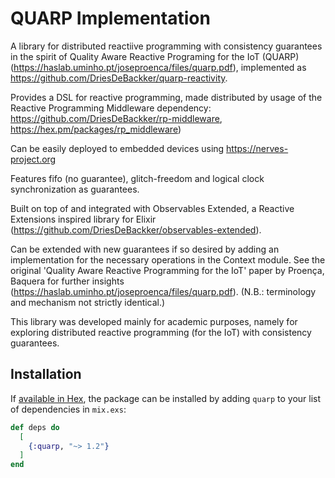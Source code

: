# QUARP Implementation

A library for distributed reactiive programming with consistency guarantees in the spirit of Quality Aware Reactive Programing for the IoT (QUARP) (https://haslab.uminho.pt/joseproenca/files/quarp.pdf), implemented as https://github.com/DriesDeBackker/quarp-reactivity.

Provides a DSL for reactive programming, made distributed by usage of the Reactive Programming Middleware dependency: https://github.com/DriesDeBackker/rp-middleware, https://hex.pm/packages/rp_middleware)

Can be easily deployed to embedded devices using https://nerves-project.org

Features fifo (no guarantee), glitch-freedom and logical clock synchronization as guarantees.

Built on top of and integrated with Observables Extended, a Reactive Extensions inspired library for Elixir (https://github.com/DriesDeBackker/observables-extended).

Can be extended with new guarantees if so desired by adding an implementation for the necessary operations in the Context module. See the original 'Quality Aware Reactive Programming for the IoT' paper by Proença, Baquera for further insights (https://haslab.uminho.pt/joseproenca/files/quarp.pdf). (N.B.: terminology and mechanism not strictly identical.)

This library was developed mainly for academic purposes, namely for exploring distributed reactive programming (for the IoT) with consistency guarantees.

## Installation

If [available in Hex](https://hex.pm/docs/publish), the package can be installed
by adding `quarp` to your list of dependencies in `mix.exs`:

```elixir
def deps do
  [
    {:quarp, "~> 1.2"}
  ]
end
```